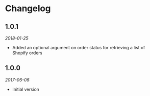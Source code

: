 # Changelog

## 1.0.1 
*2018-01-25* 

- Added an optional argument on order status for retrieving a list of Shopify orders

## 1.0.0 
*2017-06-06* 

- Initial version
